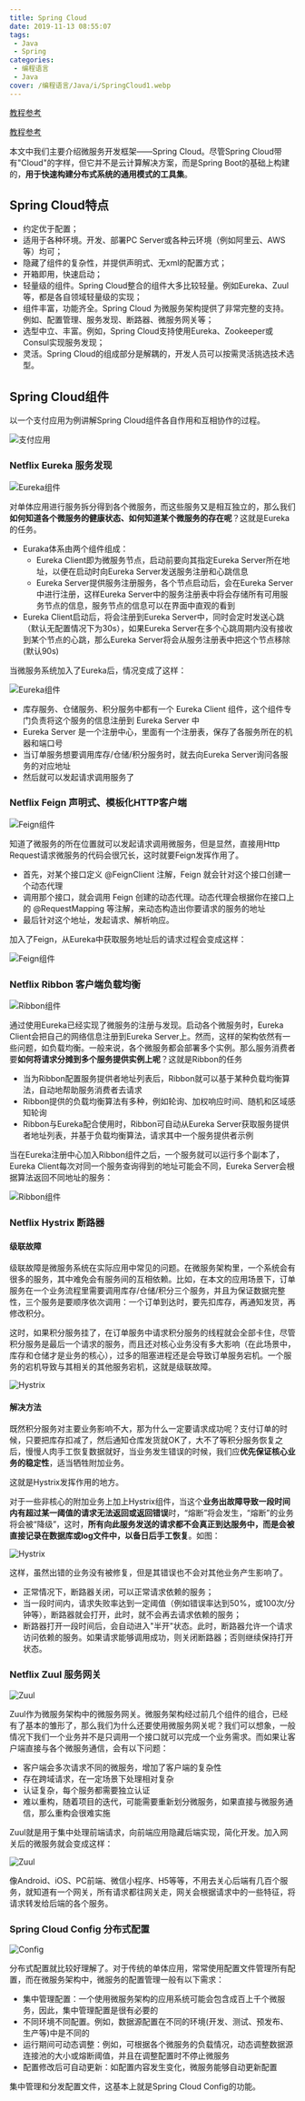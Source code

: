 ```yaml
---
title: Spring Cloud
date: 2019-11-13 08:55:07
tags: 
 - Java
 - Spring
categories: 
 - 编程语言
 - Java
cover: /编程语言/Java/i/SpringCloud1.webp
---
```


[教程参考](https://www.jianshu.com/p/196a7598b30c)

[教程参考](https://mp.weixin.qq.com/s/ZH-3JK90mhnJPfdsYH2yDA)

本文中我们主要介绍微服务开发框架——Spring Cloud。尽管Spring Cloud带有"Cloud"的字样，但它并不是云计算解决方案，而是Spring Boot的基础上构建的，**用于快速构建分布式系统的通用模式的工具集**。

## Spring Cloud特点

* 约定优于配置；
* 适用于各种环境。开发、部署PC Server或各种云环境（例如阿里云、AWS等）均可；
* 隐藏了组件的复杂性，并提供声明式、无xml的配置方式；
* 开箱即用，快速启动；
* 轻量级的组件。Spring Cloud整合的组件大多比较轻量。例如Eureka、Zuul等，都是各自领域轻量级的实现；
* 组件丰富，功能齐全。Spring Cloud 为微服务架构提供了非常完整的支持。例如、配置管理、服务发现、断路器、微服务网关等；
* 选型中立、丰富。例如，Spring Cloud支持使用Eureka、Zookeeper或Consul实现服务发现；
* 灵活。Spring Cloud的组成部分是解耦的，开发人员可以按需灵活挑选技术选型。

## Spring Cloud组件

以一个支付应用为例讲解Spring Cloud组件各自作用和互相协作的过程。

![支付应用](i/SpringCloud1.webp)

### Netflix Eureka 服务发现

![Eureka组件](i/Euraka.png)

对单体应用进行服务拆分得到各个微服务，而这些服务又是相互独立的，那么我们**如何知道各个微服务的健康状态、如何知道某个微服务的存在呢**？这就是Eureka的任务。

* Euraka体系由两个组件组成：
  * Eureka Client即为微服务节点，启动前要向其指定Eureka Server所在地址，以便在启动时向Eureka Server发送服务注册和心跳信息
  * Eureka Server提供服务注册服务，各个节点启动后，会在Eureka Server中进行注册，这样Eureka Server中的服务注册表中将会存储所有可用服务节点的信息，服务节点的信息可以在界面中直观的看到
* Eureka Client启动后，将会注册到Eureka Server中，同时会定时发送心跳（默认无配置情况下为30s），如果Eureka Server在多个心跳周期内没有接收到某个节点的心跳，那么Eureka Server将会从服务注册表中把这个节点移除(默认90s)

当微服务系统加入了Eureka后，情况变成了这样：

![Eureka组件](i/Euraka.webp)

* 库存服务、仓储服务、积分服务中都有一个 Eureka Client 组件，这个组件专门负责将这个服务的信息注册到 Eureka Server 中
* Eureka Server 是一个注册中心，里面有一个注册表，保存了各服务所在的机器和端口号
* 当订单服务想要调用库存/仓储/积分服务时，就去向Eureka Server询问各服务的对应地址
* 然后就可以发起请求调用服务了

### Netflix Feign 声明式、模板化HTTP客户端

![Feign组件](i/Feign.png)

知道了微服务的所在位置就可以发起请求调用微服务，但是显然，直接用Http Request请求微服务的代码会很冗长，这时就要Feign发挥作用了。

* 首先，对某个接口定义 @FeignClient 注解，Feign 就会针对这个接口创建一个动态代理
* 调用那个接口，就会调用 Feign 创建的动态代理。动态代理会根据你在接口上的 @RequestMapping 等注解，来动态构造出你要请求的服务的地址
* 最后针对这个地址，发起请求、解析响应。

加入了Feign，从Eureka中获取服务地址后的请求过程会变成这样：

![Feign组件](i/Feign.webp)

### Netflix Ribbon 客户端负载均衡

![Ribbon组件](i/Ribbon.png)

通过使用Eureka已经实现了微服务的注册与发现。启动各个微服务时，Eureka Client会把自己的网络信息注册到Eureka Server上。然而，这样的架构依然有一些问题，如负载均衡。一般来说，各个微服务都会部署多个实例。那么服务消费者要**如何将请求分摊到多个服务提供实例上呢**？这就是Ribbon的任务

* 当为Ribbon配置服务提供者地址列表后，Ribbon就可以基于某种负载均衡算法，自动地帮助服务消费者去请求
* Ribbon提供的负载均衡算法有多种，例如轮询、加权响应时间、随机和区域感知轮询
* Ribbon与Eureka配合使用时，Ribbon可自动从Eureka Server获取服务提供者地址列表，并基于负载均衡算法，请求其中一个服务提供者示例

当在Eureka注册中心加入Ribbon组件之后，一个服务就可以运行多个副本了，Eureka Client每次对同一个服务查询得到的地址可能会不同，Eureka Server会根据算法返回不同地址的服务：

![Ribbon组件](i/Ribbon.webp)

### Netflix Hystrix 断路器

#### 级联故障

级联故障是微服务系统在实际应用中常见的问题。在微服务架构里，一个系统会有很多的服务，其中难免会有服务间的互相依赖。比如，在本文的应用场景下，订单服务在一个业务流程里需要调用库存/仓储/积分三个服务，并且为保证数据完整性，三个服务是要顺序依次调用：一个订单到达时，要先扣库存，再通知发货，再修改积分。

这时，如果积分服务挂了，在订单服务中请求积分服务的线程就会全部卡住，尽管积分服务是最后一个请求的服务，而且还对核心业务没有多大影响（在此场景中，库存和仓储才是业务的核心），过多的阻塞进程还是会导致订单服务宕机。一个服务的宕机导致与其相关的其他服务宕机，这就是级联故障。

![Hystrix](i/Hystrix1.webp)

#### 解决方法

既然积分服务对主要业务影响不大，那为什么一定要请求成功呢？支付订单的时候，只要把库存扣减了，然后通知仓库发货就OK了，大不了等积分服务恢复之后，慢慢人肉手工恢复数据就好，当业务发生错误的时候，我们应**优先保证核心业务的稳定性**，适当牺牲附加业务。

这就是Hystrix发挥作用的地方。

对于一些非核心的附加业务上加上Hystrix组件，当这个**业务出故障导致一段时间内有超过某一阈值的请求无法返回或返回错误**时，“熔断”将会发生，“熔断”的业务将会被“降级”，这时，**所有向此服务发送的请求都不会真正到达服务中，而是会被直接记录在数据库或log文件中，以备日后手工恢复**。如图：

![Hystrix](i/Hystrix.webp)

这样，虽然出错的业务没有被修复，但是其错误也不会对其他业务产生影响了。

* 正常情况下，断路器关闭，可以正常请求依赖的服务；
* 当一段时间内，请求失败率达到一定阈值（例如错误率达到50%，或100次/分钟等），断路器就会打开，此时，就不会再去请求依赖的服务；
* 断路器打开一段时间后，会自动进入"半开"状态。此时，断路器允许一个请求访问依赖的服务。如果请求能够调用成功，则关闭断路器；否则继续保持打开状态。

### Netflix Zuul 服务网关

![Zuul](i/Zuul.png)

Zuul作为微服务架构中的微服务网关。微服务架构经过前几个组件的组合，已经有了基本的雏形了，那么我们为什么还要使用微服务网关呢？我们可以想象，一般情况下我们一个业务并不是只调用一个接口就可以完成一个业务需求。而如果让客户端直接与各个微服务通信，会有以下问题：

* 客户端会多次请求不同的微服务，增加了客户端的复杂性
* 存在跨域请求，在一定场景下处理相对复杂
* 认证复杂，每个服务都需要独立认证
* 难以重构，随着项目的迭代，可能需要重新划分微服务，如果直接与微服务通信，那么重构会很难实施

Zuul就是用于集中处理前端请求，向前端应用隐藏后端实现，简化开发。加入网关后的微服务就会变成这样：

![Zuul](i/Zuul.webp)

像Android、iOS、PC前端、微信小程序、H5等等，不用去关心后端有几百个服务，就知道有一个网关，所有请求都往网关走，网关会根据请求中的一些特征，将请求转发给后端的各个服务。

### Spring Cloud Config 分布式配置

![Config](i/Config.png)

分布式配置就比较好理解了。对于传统的单体应用，常常使用配置文件管理所有配置，而在微服务架构中，微服务的配置管理一般有以下需求：

* 集中管理配置：一个使用微服务架构的应用系统可能会包含成百上千个微服务，因此，集中管理配置是很有必要的
* 不同环境不同配置。例如，数据源配置在不同的环境(开发、测试、预发布、生产等)中是不同的
* 运行期间可动态调整：例如，可根据各个微服务的负载情况，动态调整数据源连接池的大小或熔断阈值，并且在调整配置时不停止微服务
* 配置修改后可自动更新：如配置内容发生变化，微服务能够自动更新配置

集中管理和分发配置文件，这基本上就是Spring Cloud Config的功能。
